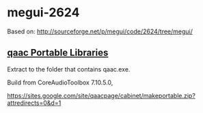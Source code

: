 # megui-2624
Based on: http://sourceforge.net/p/megui/code/2624/tree/megui/

[qaac Portable Libraries](https://github.com/actiivs/megui-2624/blob/master/QTfiles.7z?raw=true)
-------

Extract to the folder that contains qaac.exe.

Build from CoreAudioToolbox 7.10.5.0,

https://sites.google.com/site/qaacpage/cabinet/makeportable.zip?attredirects=0&d=1
